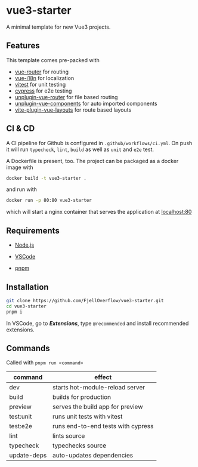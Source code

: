 # vue3-starter

A minimal template for new Vue3 projects.

## Features

This template comes pre-packed with

- [vue-router](https://router.vuejs.org/) for routing
- [vue-i18n](https://vue-i18n.intlify.dev/) for localization
- [vitest](https://vitest.dev/) for unit testing
- [cypress](https://www.cypress.io/) for e2e testing
- [unplugin-vue-router](https://github.com/posva/unplugin-vue-router) for file based routing
- [unplugin-vue-components](https://github.com/unplugin/unplugin-vue-components) for auto imported components
- [vite-plugin-vue-layouts](https://github.com/JohnCampionJr/vite-plugin-vue-layouts) for route based layouts

## CI & CD

A CI pipeline for Github is configured in `.github/workflows/ci.yml`. On push it will run `typecheck`, `lint`, `build` as well as `unit` and `e2e` test.

A Dockerfile is present, too. The project can be packaged as a docker image with

```sh
docker build -t vue3-starter .
```

and run with

```sh
docker run -p 80:80 vue3-starter
```

which will start a nginx container that serves the application at [localhost:80](http://localhost:80)

## Requirements

- [Node.js](https://docs.npmjs.com/downloading-and-installing-node-js-and-npm)

- [VSCode](https://code.visualstudio.com/download)

- [pnpm](https://pnpm.io/installation)

## Installation

```sh
git clone https://github.com/FjellOverflow/vue3-starter.git
cd vue3-starter
pnpm i
```

In VSCode, go to **_Extensions_**, type `@recommended` and install recommended extensions.

## Commands

Called with `pnpm run <command>`

| command     | effect                             |
| ----------- | ---------------------------------- |
| dev         | starts hot-module-reload server    |
| build       | builds for production              |
| preview     | serves the build app for preview   |
| test:unit   | runs unit tests with vitest        |
| test:e2e    | runs end-to-end tests with cypress |
| lint        | lints source                       |
| typecheck   | typechecks source                  |
| update-deps | auto-updates dependencies          |
